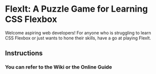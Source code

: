# FlexIt: A Puzzle Game for Learning CSS Flexbox

Welcome aspiring web developers! For anyone who is struggling to learn CSS Flexbox or just wants to hone their skills, have a go at playing FlexIt.

## Instructions
### You can refer to the Wiki or the Online Guide
